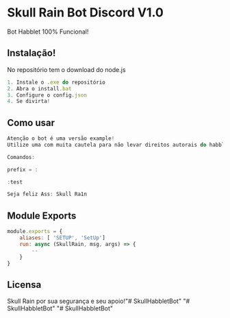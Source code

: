 # Skull Rain Bot Discord V1.0

Bot Habblet 100% Funcional!

## Instalação!

No repositório tem o download do node.js

```javascript
1. Instale o .exe do repositório 
2. Abra o install.bat
3. Configure o config.json
4. Se divirta!
```

## Como usar

```javascript
Atenção o bot é uma versão example!
Utilize uma com muita cautela para não levar direitos autorais do habblet!

Comandos:

prefix = :

:test

Seja feliz Ass: Skull Ra1n
```

## Module Exports

```javascript
module.exports = {
    aliases: [ 'SETUP', 'SetUp']
    run: async (SkullRain, msg, args) => {
        --
    }
}
```

## Licensa
Skull Rain por sua segurança e seu apoio!"# SkullHabbletBot" 
"# SkullHabbletBot" 
"# SkullHabbletBot" 
